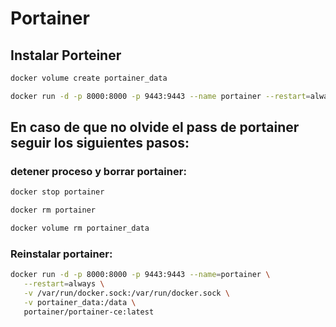 # Portainer

## Instalar Porteiner

```bash
docker volume create portainer_data

docker run -d -p 8000:8000 -p 9443:9443 --name portainer --restart=always -v /var/run/docker.sock:/var/run/docker.sock -v portainer_data:/data portainer/portainer-ce:latest
```

## En caso de que no olvide el pass de portainer seguir los siguientes pasos:

### detener proceso y borrar portainer:

```bash
docker stop portainer

docker rm portainer

docker volume rm portainer_data
```

### Reinstalar portainer:

```bash
docker run -d -p 8000:8000 -p 9443:9443 --name=portainer \
   --restart=always \
   -v /var/run/docker.sock:/var/run/docker.sock \
   -v portainer_data:/data \
   portainer/portainer-ce:latest

```
